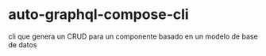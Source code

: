 # auto-graphql-compose-cli
cli que genera un CRUD para un componente basado en un modelo de base de datos
